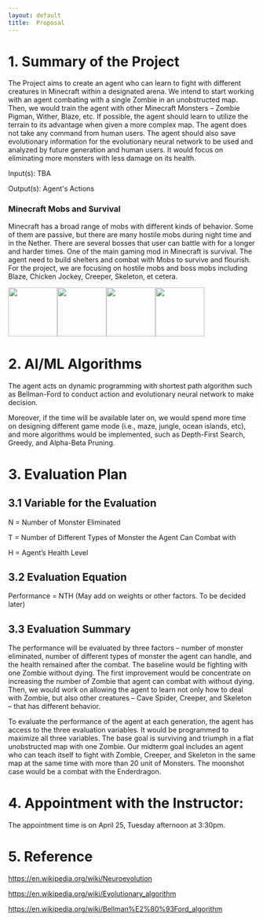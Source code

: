 ```yaml
---
layout: default
title:  Proposal
---
```


# 1. Summary of the Project

The Project aims to create an agent who can learn to fight with different creatures in Minecraft within a designated arena. We intend to start working with an agent combating with a single Zombie in an unobstructed map. Then, we would train the agent with other Minecraft Monsters – Zombie Pigman, Wither, Blaze, etc. If possible, the agent should learn to utilize the terrain to its advantage when given a more complex map. The agent does not take any command from human users. The agent should also save evolutionary information for the evolutionary neural network to be used and analyzed by future generation and human users. It would focus on eliminating more monsters with less damage on its health.  

Input(s): TBA

Output(s): Agent's Actions

### Minecraft Mobs and Survival 

Minecraft has a broad range of mobs with different kinds of behavior. Some of them are passive, but there are many hostile mobs during night time and in the Nether. There are several bosses that user can battle with for a longer and harder times. One of the main gaming mod in Minecraft is survival. The agent need to build shelters and combat with Mobs to survive and flourish. For the project, we are focusing on hostile mobs and boss mobs including Blaze, Chicken Jockey, Creeper, Skeleton, et cetera. 

<img src="https://hydra-media.cursecdn.com/minecraft.gamepedia.com/b/bd/Blaze.png?version=15f9a1312c42fe4ea4e1cc032972c086" width="100px"><img src="https://hydra-media.cursecdn.com/minecraft.gamepedia.com/d/d3/Chicken_Jockey.png?version=8b1140769c932f3fab34df81354068bf" width="100px"><img src="https://hydra-media.cursecdn.com/minecraft.gamepedia.com/0/0a/Creeper.png?version=29e05da97976522ab5c6d5c1bb6f09fd" width="100px"><img src="https://hydra-media.cursecdn.com/minecraft.gamepedia.com/c/c3/Zombie.png?version=4e99cb43244a05db3d1fa8675610918b" width="100px">

# 2. AI/ML Algorithms

The agent acts on dynamic programming with shortest path algorithm such as Bellman-Ford to conduct action and evolutionary neural network to make decision.

Moreover, if the time will be available later on, we would spend more time on designing different game mode (i.e., maze, jungle, ocean islands, etc), and more algorithms would be implemented, such as Depth-First Search, Greedy, and Alpha-Beta Pruning.


# 3. Evaluation Plan

## 3.1 Variable for the Evaluation 

N	= Number of Monster Eliminated

T = Number of Different Types of Monster the Agent Can Combat with

H = Agent’s Health Level

## 3.2 Evaluation Equation 

Performance = NTH (May add on weights or other factors. To be decided later)

## 3.3 Evaluation Summary 

The performance will be evaluated by three factors – number of monster eliminated, number of different types of monster the agent can handle, and the health remained after the combat. The baseline would be fighting with one Zombie without dying. The first improvement would be concentrate on increasing the number of Zombie that agent can combat with without dying. Then, we would work on allowing the agent to learn not only how to deal with Zombie, but also other creatures – Cave Spider, Creeper, and Skeleton – that has different behavior.

To evaluate the performance of the agent at each generation, the agent has access to the three evaluation variables. It would be programmed to maximize all three variables. The base goal is surviving and triumph in a flat unobstructed map with one Zombie. Our midterm goal includes an agent who can teach itself to fight with Zombie, Creeper, and Skeleton in the same map at the same time with more than 20 unit of Monsters. The moonshot case would be a combat with the Enderdragon.


# 4. Appointment with the Instructor:

The appointment time is on April 25, Tuesday afternoon at 3:30pm.

# 5. Reference

https://en.wikipedia.org/wiki/Neuroevolution

https://en.wikipedia.org/wiki/Evolutionary_algorithm

https://en.wikipedia.org/wiki/Bellman%E2%80%93Ford_algorithm
